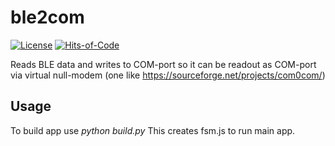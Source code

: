 # ble2com

[![License](https://img.shields.io/badge/license-MIT-green.svg)](https://github.com/magdel/fsm-desinger/blob/master/LICENSE.txt)
[![Hits-of-Code](https://hitsofcode.com/github/magdel/fsm-desinger?branch=master&label=Hits-of-Code)](https://hitsofcode.com/github/magdel/fsm-desinger/view?branch=master&label=Hits-of-Code)

Reads BLE data and writes to COM-port so it can be readout as COM-port via virtual null-modem (one like https://sourceforge.net/projects/com0com/)

## Usage

To build app use _python build.py_
This creates fsm.js to run main app.
